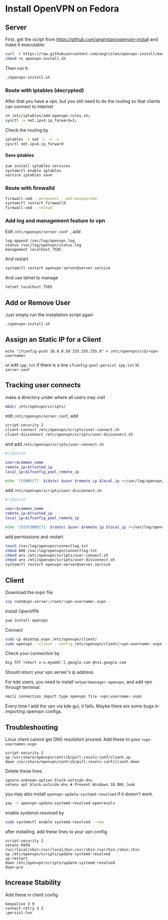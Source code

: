 # Install OpenVPN on Fedora

## Server

First, get the script from <https://github.com/angristan/openvpn-install> and make it executable:

```bash
curl -O https://raw.githubusercontent.com/angristan/openvpn-install/master/openvpn-install.sh
chmod +x openvpn-install.sh
```

Then run it:

```bash
./openvpn-install.sh
```

### Route with iptables (decrypted)

After that you have a vpn, but you still need to do the routing so that clients can connect to internet

```bash
sh /etc/iptables/add-openvpn-rules.sh;
sysctl -w net.ipv4.ip_forward=1;
```

Check the routing by

```bash
iptables -t nat -L -n -v
sysctl net.ipv4.ip_forward
```

#### Save iptables

```bash
yum install iptables-services
systemctl enable iptables
service iptables save
```

### Route with firewalld

```bash
firewall-cmd --permanent --add-masquerade
systemctl restart firewalld
firewall-cmd --reload
```

### Add log and management feature to vpn

Edit `/etc/openvpn/server.conf `, add

```
log-append /var/log/openvpn.log
status /var/log/openvpn/status.log
management localhost 7505
```

And restart

```bash
systemctl restart openvpn-server@server.service
```

And use telnet to manage

```bash
telnet localhost 7505
```

## Add or Remove User

Just simply run the installation script again

```bash
./openvpn-install.sh
```

## Assign an Static IP for a Client

```base
echo "ifconfig-push 10.8.0.50 255.255.255.0" > /etc/openvpn/ccd/<vpn-username>
```

or edit `ipp.txt` if there is a line `ifconfig-pool-persist ipp.txt` in `server.conf`

## Tracking user connects

make a directory under where all users may visit

```bash
mkdir /etc/openvpn/scripts/
```

edit `/etc/openvpn/server.conf`, add

```bash
script-security 2
client-connect /etc/openvpn/scripts/user-connect.sh
client-disconnect /etc/openvpn/scripts/user-disconnect.sh
```

and add `/etc/openvpn/scripts/user-connect.sh`

```bash
#!/bin/sh

user=$common_name
remote_ip=$trusted_ip
local_ip=$ifconfig_pool_remote_ip

echo '[CONNECT]' $(date) $user $remote_ip $local_ip >>/var/log/openvpn/connectlog.txt
```

add `/etc/openvpn/scripts/user-disconnect.sh`

```bash
#!/bin/sh

user=$common_name
remote_ip=$trusted_ip
local_ip=$ifconfig_pool_remote_ip

echo '[DISCONNECT]' $(date) $user $remote_ip $local_ip >>/var/log/openvpn/connectlog.txt
```

add permissions and restart

```bash
touch /var/log/openvpn/connectlog.txt
chmod 666 /var/log/openvpn/connectlog.txt
chmod a+x /etc/openvpn/scripts/user-connect.sh
chmod a+x /etc/openvpn/scripts/user-disconnect.sh
systemctl restart openvpn-server@server.service
```

## Client

Download the ovpn file

```bash
scp root@vpn-server:/root/<vpn-username>.ovpn .
```

Install OpenVPN

```bash
yum install openvpn
```

Connect

```bash
sudo cp desktop.ovpn /etc/openvpn/client/
sudo openvpn --client --config /etc/openvpn/client/<vpn-username>.ovpn
```

Check your connection by

```bash
dig TXT +short o-o.myaddr.l.google.com @ns1.google.com
```

Should return your vpn server's ip address

For kde users, you need to install `networkmanager-openvpn`, and add vpn through terminal:

```bash
nmcli connection import type openvpn file <vpn-username>.ovpn
```

Every time I add the vpn via kde gui, it fails. Maybe there are some bugs in importing openvpn configs.

## Troubleshooting

Linux client cannot get DNS resolution proxied: Add these to your `<vpn-username>.ovpn`

```
script-security 2
up /usr/share/openvpn/contrib/pull-resolv-conf/client.up
down /usr/share/openvpn/contrib/pull-resolv-conf/client.down
```

Delete these lines

```
ignore-unknown-option block-outside-dns
setenv opt block-outside-dns # Prevent Windows 10 DNS leak
```

you may also install `openvpn-update-systemd-resolved` if it doesn't work.

```bash
yay -S openvpn-update-systemd-resolved openresolv
```

enable systemd-resolved by

```bash
sudo systemctl enable systemd-resolved --now
```

after installing, add these lines to your vpn config

```
script-security 2
setenv PATH /usr/local/sbin:/usr/local/bin:/usr/sbin:/usr/bin:/sbin:/bin
up /etc/openvpn/scripts/update-systemd-resolved
up-restart
down /etc/openvpn/scripts/update-systemd-resolved
down-pre
```
## Increase Stability
Add these in client config
```
keepalive 3 9
connect-retry 3	3
;persist-tun
```
